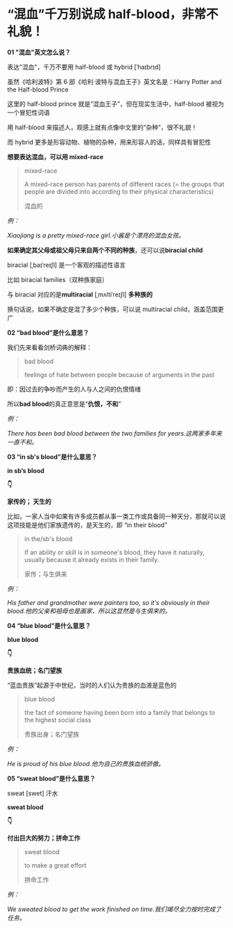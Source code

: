 # “混血”千万别说成 half-blood，非常不礼貌！

**01 "混血"英文怎么说？**

表达"混血"，千万不要用 half-blood 或 hybrid [ˈhaɪbrɪd]

虽然《哈利波特》第 6 部《哈利·波特与混血王子》英文名是：Harry Potter and the Half-blood Prince

这里的 half-blood prince 就是“混血王子”，但在现实生活中，half-blood 被视为一个冒犯性词语

用 half-blood 来描述人，观感上就有点像中文里的“杂种”，很不礼貌！

而 hybrid 更多是形容动物、植物的杂种，用来形容人的话，同样具有冒犯性

**想要表达混血，可以用 mixed-race**

> mixed-race
>
> A mixed-race person has parents of different races (= the groups that people are divided into according to their physical characteristics)
>
> 混血的

_例：_

_Xiaojiang is a pretty mixed-race girl.小酱是个漂亮的混血女孩。_

**如果确定其父母或祖父母只来自两个不同的种族**，还可以说**biracial child**

biracial [ˌbaɪˈreɪʃl] 是一个客观的描述性语言

比如 biracial families（双种族家庭）

与 biracial 对应的是**multiracial** [ˌmʌltiˈreɪʃl] **多种族的**

换句话说，如果不确定是混了多少个种族，可以说 multiracial child，涵盖范围更广

**02 “bad blood”是什么意思？**

我们先来看看剑桥词典的解释：

> bad blood
>
> feelings of hate between people because of arguments in the past

即：因过去的争吵而产生的人与人之间的仇恨情绪

所以**bad blood**的真正意思是“**仇恨，不和**”

_例：_

_There has been bad blood between the two families for years.这两家多年来一直不和。_

**03 “in sb's blood”是什么意思？**

**in sb’s blood**

**👇**

**家传的； 天生的**

比如，一家人当中如果有许多成员都从事一类工作或具备同一种天分，那就可以说这项技能是他们家族遗传的，是天生的，即 “in their blood”

> in the/sb's blood
>
> If an ability or skill is in someone's blood, they have it naturally, usually because it already exists in their family.
>
> 家传；与生俱来

_例：_

_His father and grandmother were painters too, so it's obviously in their blood.他的父亲和祖母也是画家，所以这显然是与生俱来的。_

**04 “blue blood”是什么意思？**

**blue blood**

**👇**

**贵族血统；名门望族**

“蓝血贵族”起源于中世纪，当时的人们认为贵族的血液是蓝色的

> blue blood
>
> the fact of someone having been born into a family that belongs to the highest social class
>
> 贵族出身；名门望族

_例：_

_He is proud of his blue blood.他为自己的贵族血统骄傲。_

**05 “sweat blood”是什么意思？**

sweat [swet] 汗水

**sweat blood**

**👇**

**付出巨大的努力；拼命工作**

> sweat blood
>
> to make a great effort
>
> 拼命工作

_例：_

_We sweated blood to get the work finished on time.我们竭尽全力按时完成了任务。_
